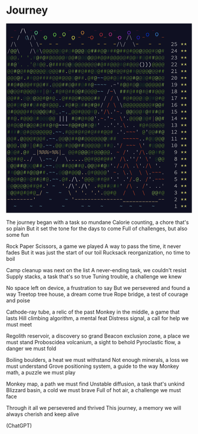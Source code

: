 # Journey
![calendar](./calendar.png)

The journey began with a task so mundane
Calorie counting, a chore that's so plain
But it set the tone for the days to come
Full of challenges, but also some fun

Rock Paper Scissors, a game we played
A way to pass the time, it never fades
But it was just the start of our toil
Rucksack reorganization, no time to boil

Camp cleanup was next on the list
A never-ending task, we couldn't resist
Supply stacks, a task that's so true
Tuning trouble, a challenge we knew

No space left on device, a frustration to say
But we persevered and found a way
Treetop tree house, a dream come true
Rope bridge, a test of courage and poise

Cathode-ray tube, a relic of the past
Monkey in the middle, a game that lasts
Hill climbing algorithm, a mental feat
Distress signal, a call for help we must meet

Regolith reservoir, a discovery so grand
Beacon exclusion zone, a place we must stand
Proboscidea volcanium, a sight to behold
Pyroclastic flow, a danger we must fold

Boiling boulders, a heat we must withstand
Not enough minerals, a loss we must understand
Grove positioning system, a guide to the way
Monkey math, a puzzle we must play

Monkey map, a path we must find
Unstable diffusion, a task that's unkind
Blizzard basin, a cold we must brave
Full of hot air, a challenge we must face

Through it all we persevered and thrived
This journey, a memory we will always cherish and keep alive

(ChatGPT)
